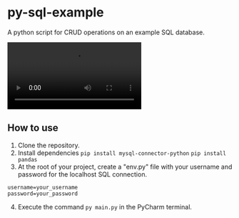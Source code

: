 # py-sql-example

A python script for CRUD operations on an example SQL database.

![./preview.mp4](./preview.mp4)

## How to use

1. Clone the repository.
2. Install dependencies
   `pip install mysql-connector-python`
   `pip install pandas`
3. At the root of your project, create a "env.py" file with your username and password for the localhost SQL connection.

```
username=your_username
password=your_password
```

4. Execute the command `py main.py` in the PyCharm terminal.
